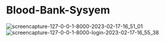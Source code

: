 # Blood-Bank-Sysyem
![screencapture-127-0-0-1-8000-2023-02-17-16_51_01](https://user-images.githubusercontent.com/110282564/219637781-ce95554d-6db0-4903-88b8-bb4fc46e5378.png)
![screencapture-127-0-0-1-8000-login-2023-02-17-16_55_38](https://user-images.githubusercontent.com/110282564/219639812-4abb1c7f-e43e-477a-ac66-b2dd7687feac.png)
